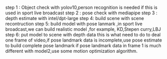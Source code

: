 step 1 : Object check with yolov10,person recognition is needed if this is used in sport live broadcast
step 2 : pose check with mediapipe
step 3 : depth estimate with intel/dpt-large
step 4: build scene with scene recontruction
step 5: build model with pose lanmark ,in sport live broadcast,we can build realistic model ,for example, KD,Stepen curry,LBJ
step 6: put model to scene with depth data
this is what need to do to deal one frame of video,if pose landmark data is incomplete,use pose estimate to build complete pose landmark
if pose landmark data in frame 1 is much different with model2,use some motion optimization algorithm.

